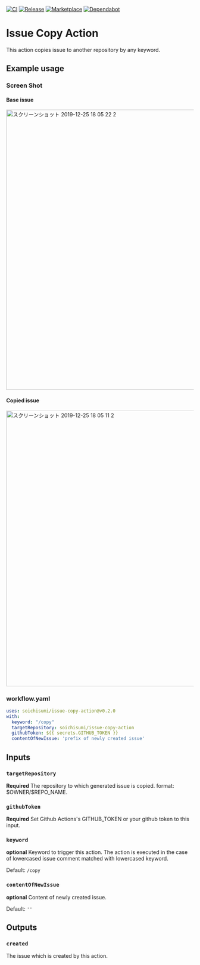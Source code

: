 [![CI](https://github.com/soichisumi/issue-copy-action/workflows/unit-test/badge.svg)](https://github.com/soichisumi/issue-copy-action/actions)
[![Release](https://img.shields.io/github/v/release/soichisumi/issue-copy-action.svg?logo=github)](https://github.com/soichisumi/issue-copy-action/releases)
[![Marketplace](https://img.shields.io/badge/marketplace-issue--copy--action-blue?logo=github)](https://github.com/marketplace/actions/label-syncer)
[![Dependabot](https://badgen.net/badge/icon/Dependabot?icon=dependabot&label&color=blue)](https://dependabot.com)

# Issue Copy Action

This action copies issue to another repository by any keyword.

## Example usage

### Screen Shot

#### Base issue

<img width="751" alt="スクリーンショット 2019-12-25 18 05 22 2" src="https://user-images.githubusercontent.com/30210641/71442391-fc2a9880-2748-11ea-926a-a62793dc93ea.png">

#### Copied issue

<img width="739" alt="スクリーンショット 2019-12-25 18 05 11 2" src="https://user-images.githubusercontent.com/30210641/71442377-eae18c00-2748-11ea-8b64-c751e257ebf1.png">

### workflow.yaml

```yaml
uses: soichisumi/issue-copy-action@v0.2.0
with:
  keyword: "/copy"
  targetRepository: soichisumi/issue-copy-action
  githubToken: ${{ secrets.GITHUB_TOKEN }}
  contentOfNewIssue: 'prefix of newly created issue'
```

## Inputs

### `targetRepository`

**Required** The repository to which generated issue is copied. format: \$OWNER/\$REPO_NAME.

### `githubToken`

**Required** Set Github Actions's GITHUB_TOKEN or your github token to this input.

### `keyword`

**optional** Keyword to trigger this action. The action is executed in the case of lowercased issue comment matched with lowercased keyword.

Default: `/copy`

### `contentOfNewIssue`

**optional** Content of newly created issue.

Default: `''`

## Outputs

### `created`

The issue which is created by this action.
